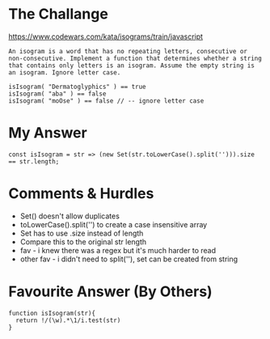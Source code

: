 # The Challange

https://www.codewars.com/kata/isograms/train/javascript

```
An isogram is a word that has no repeating letters, consecutive or non-consecutive. Implement a function that determines whether a string that contains only letters is an isogram. Assume the empty string is an isogram. Ignore letter case.

isIsogram( "Dermatoglyphics" ) == true
isIsogram( "aba" ) == false
isIsogram( "moOse" ) == false // -- ignore letter case
```

# My Answer

```
const isIsogram = str => (new Set(str.toLowerCase().split(''))).size == str.length;
```

# Comments & Hurdles

* Set() doesn't allow duplicates
* toLowerCase().split('') to create a case insensitive array
* Set has to use .size instead of length
* Compare this to the original str length
* fav - i knew there was a regex but it's much harder to read
* other fav - i didn't need to split(''), set can be created from string

# Favourite Answer (By Others)
```
function isIsogram(str){ 
  return !/(\w).*\1/i.test(str)
}
```
